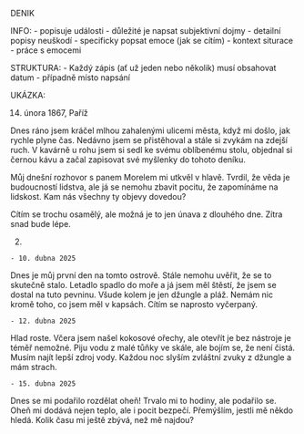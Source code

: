 DENIK

INFO:
    - popisuje události
    - důležité je napsat subjektivní dojmy 
    - detailní popisy neuškodí
    - specificky popsat emoce (jak se cítím)
    - kontext siturace
    - práce s emocemi

STRUKTURA:
    - Každý zápis (ať už jeden nebo několik) musí obsahovat datum
    - případně místo napsání

UKÁZKA:

14. února 1867, Paříž

Dnes ráno jsem kráčel mlhou zahalenými ulicemi města, když mi došlo, jak rychle plyne čas. Nedávno jsem se přistěhoval a stále si zvykám na zdejší ruch. V kavárně u rohu jsem si sedl ke svému oblíbenému stolu, objednal si černou kávu a začal zapisovat své myšlenky do tohoto deníku.

Můj dnešní rozhovor s panem Morelem mi utkvěl v hlavě. Tvrdil, že věda je budoucností lidstva, ale já se nemohu zbavit pocitu, že zapomínáme na lidskost. Kam nás všechny ty objevy dovedou?

Cítím se trochu osamělý, ale možná je to jen únava z dlouhého dne. Zítra snad bude lépe.

2)

    - 10. dubna 2025
Dnes je můj první den na tomto ostrově. Stále nemohu uvěřit, že se to skutečně stalo. Letadlo spadlo do moře a já jsem měl štěstí, že jsem se dostal na tuto pevninu. Všude kolem je jen džungle a pláž. Nemám nic kromě toho, co jsem měl v kapsách. Cítím se naprosto vyčerpaný.

    - 12. dubna 2025
Hlad roste. Včera jsem našel kokosové ořechy, ale otevřít je bez nástroje je téměř nemožné. Piju vodu z malé tůňky ve skále, ale bojím se, že není čistá. Musím najít lepší zdroj vody. Každou noc slyším zvláštní zvuky z džungle a mám strach.

    - 15. dubna 2025
Dnes se mi podařilo rozdělat oheň! Trvalo mi to hodiny, ale podařilo se. Oheň mi dodává nejen teplo, ale i pocit bezpečí. Přemýšlím, jestli mě někdo hledá. Kolik času mi ještě zbývá, než mě najdou?
